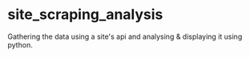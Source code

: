 # site_scraping_analysis
Gathering the data using a site's api and analysing &amp; displaying it using python.
